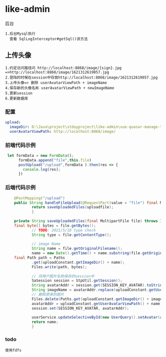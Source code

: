 # like-admin
后台

~~~
1.后台Mysql执行
  查看 SqlLogInterceptor#getSql()该方法 
~~~





## 上传头像

    1.约定访问路径问 http://localhost:8868/image/{sign}.jpg  =>http://localhost:8868/image/1621312619057.jpg 
    2.登陆的时候在session中存放http://localhost:8868/image/1621312619057.jpg
    3.上传头像=> 删除 userAvatarViewPath + imageName
    4.保存新的头像名称 userAvatarViewPath + newImageName
    5.更新session
    6.更新数据库

### 配置

~~~yml
upload:
  imageDir: D:\Java\project\stduyproject\like-admin\vue-quasar-manage-template\public\image\
  userAvatarViewPath: http://localhost:8868/image/
~~~

### 前端代码示例  

~~~js
 let formData = new FormData();
      formData.append("file",this.file)
      postUpload("/upload",formData ).then(res => {
        console.log(res);
      })
~~~
### 后端代码示例

~~~java
    @PostMapping("/upload")
    public String handleFileUpload(@RequestPart(value = "file") final MultipartFile uploadfile) throws IOException {
            return saveUploadedFiles(uploadfile);
            }
    
    private String saveUploadedFiles(final MultipartFile file) throws IOException {
    final byte[] bytes = file.getBytes();
            // TODO: 2021/5/18 type check
            String type = file.getContentType();
    
            // image Name
            String name = file.getOriginalFilename();
            name = new Date().getTime() + name.substring(file.getOriginalFilename().indexOf('.'));
    final Path path = Paths
            .get(uploadConstant.getImageDir() + name);
            Files.write(path, bytes);
    
            // 将用户图片名称保存的session中
            SaSession session = StpUtil.getSession();
            String avatarAddr = session.get(SESSION_KEY_AVATAR).toString();
            String imageName = avatarAddr.replace(uploadConstant.getUserAvatarViewPath(), "");
            // 删除原来的图片
            Files.delete(Paths.get(uploadConstant.getImageDir() + imageName));
            avatarAddr = uploadConstant.getUserAvatarViewPath() + name;
            session.set(SESSION_KEY_AVATAR, avatarAddr);
    
            userService.updateSelectiveById(new UserQuery().setAvatar(avatarAddr).setUserId(StpUtil.getLoginIdAsLong()));
            return name;
            }
~~~

### todo

~~~
使用fdfs
~~~

